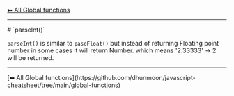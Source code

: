 [⬅ All Global functions](https://github.com/dhunmoon/javascript-cheatsheet/tree/main/global-functions)
<hr>
# `parseInt()`

`parseInt()` is similar to `paseFloat()` but instead of returning Floating point number in some cases it will return Number. which means '2.33333' -> 2 will be returned.
<hr>
[⬅ All Global functions](https://github.com/dhunmoon/javascript-cheatsheet/tree/main/global-functions)
